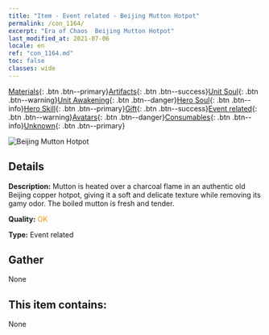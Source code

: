 ```yaml
---
title: "Item - Event related - Beijing Mutton Hotpot"
permalink: /con_1164/
excerpt: "Era of Chaos  Beijing Mutton Hotpot"
last_modified_at: 2021-07-06
locale: en
ref: "con_1164.md"
toc: false
classes: wide
---
```

 [Materials](/Items/){: .btn .btn--primary}[Artifacts](/Items/Artifacts/){: .btn .btn--success}[Unit Soul](/Items/UnitSoul/){: .btn .btn--warning}[Unit Awakening](/Items/UnitAwakening/){: .btn .btn--danger}[Hero Soul](/Items/HeroSoul/){: .btn .btn--info}[Hero Skill](/Items/HeroSkill/){: .btn .btn--primary}[Gift](/Items/Gift/){: .btn .btn--success}[Event related](/Items/Events/){: .btn .btn--warning}[Avatars](/Items/Avatars/){: .btn .btn--danger}[Consumables](/Items/Consumables/){: .btn .btn--info}[Unknown](/Items/Unknown/){: .btn .btn--primary}

 ![Beijing Mutton Hotpot](/images/t/i_81511111.png)

## Details
 **Description:** Mutton is heated over a charcoal flame in an authentic old Beijing copper hotpot, giving it a soft and delicate texture while removing its gamy odor. The boiled mutton is fresh and tender.

 **Quality:** <span style="color: #FF8C00">OK</span>

 **Type:** Event related

## Gather

  None

## This item contains:

  None

